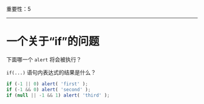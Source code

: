 重要性：5

---

# 一个关于“if”的问题

下面哪一个 `alert` 将会被执行？

`if(...)` 语句内表达式的结果是什么？

```js
if (-1 || 0) alert( 'first' );
if (-1 && 0) alert( 'second' );
if (null || -1 && 1) alert( 'third' );
```

